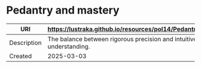 # Pedantry and mastery

URI|https://lustraka.github.io/resources/pol14/PedantryAndMastery
-|-
Description|The balance between rigorous precision and intuitive understanding.
Created|2025-03-03

